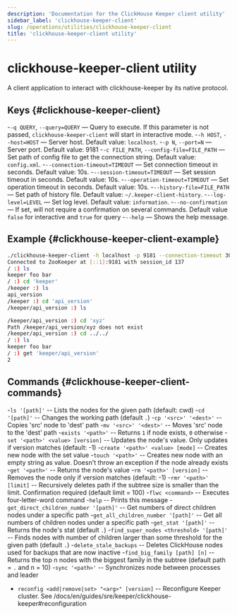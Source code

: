 ```yaml
---
description: 'Documentation for the ClickHouse Keeper client utility'
sidebar_label: 'clickhouse-keeper-client'
slug: /operations/utilities/clickhouse-keeper-client
title: 'clickhouse-keeper-client utility'
---
```


# clickhouse-keeper-client utility

A client application to interact with clickhouse-keeper by its native protocol.

## Keys {#clickhouse-keeper-client}

-`-q QUERY`, `--query=QUERY` — Query to execute. If this parameter is not passed, `clickhouse-keeper-client` will start in interactive mode.
-`-h HOST`, `--host=HOST` — Server host. Default value: `localhost`.
-`-p N`, `--port=N` — Server port. Default value: 9181
-`-c FILE_PATH`, `--config-file=FILE_PATH` — Set path of config file to get the connection string. Default value: `config.xml`.
-`--connection-timeout=TIMEOUT` — Set connection timeout in seconds. Default value: 10s.
-`--session-timeout=TIMEOUT` — Set session timeout in seconds. Default value: 10s.
-`--operation-timeout=TIMEOUT` — Set operation timeout in seconds. Default value: 10s.
-`--history-file=FILE_PATH` — Set path of history file. Default value: `~/.keeper-client-history`.
-`--log-level=LEVEL` — Set log level. Default value: `information`.
-`--no-confirmation` — If set, will not require a confirmation on several commands. Default value `false` for interactive and `true` for query
-`--help` — Shows the help message.

## Example {#clickhouse-keeper-client-example}

```bash
./clickhouse-keeper-client -h localhost -p 9181 --connection-timeout 30 --session-timeout 30 --operation-timeout 30
Connected to ZooKeeper at [::1]:9181 with session_id 137
/ :) ls
keeper foo bar
/ :) cd 'keeper'
/keeper :) ls
api_version
/keeper :) cd 'api_version'
/keeper/api_version :) ls

/keeper/api_version :) cd 'xyz'
Path /keeper/api_version/xyz does not exist
/keeper/api_version :) cd ../../
/ :) ls
keeper foo bar
/ :) get 'keeper/api_version'
2
```

## Commands {#clickhouse-keeper-client-commands}

-`ls '[path]'` -- Lists the nodes for the given path (default: cwd)
-`cd '[path]'` -- Changes the working path (default `.`)
-`cp '<src>' '<dest>'`  -- Copies 'src' node to 'dest' path
-`mv '<src>' '<dest>'`  -- Moves 'src' node to the 'dest' path
-`exists '<path>'` -- Returns `1` if node exists, `0` otherwise
-`set '<path>' <value> [version]` -- Updates the node's value. Only updates if version matches (default: -1)
-`create '<path>' <value> [mode]` -- Creates new node with the set value
-`touch '<path>'` -- Creates new node with an empty string as value. Doesn't throw an exception if the node already exists
-`get '<path>'` -- Returns the node's value
-`rm '<path>' [version]` -- Removes the node only if version matches (default: -1)
-`rmr '<path>' [limit]` -- Recursively deletes path if the subtree size is smaller than the limit. Confirmation required (default limit = 100)
-`flwc <command>` -- Executes four-letter-word command
-`help` -- Prints this message
-`get_direct_children_number '[path]'` -- Get numbers of direct children nodes under a specific path
-`get_all_children_number '[path]'` -- Get all numbers of children nodes under a specific path
-`get_stat '[path]'` -- Returns the node's stat (default `.`)
-`find_super_nodes <threshold> '[path]'` -- Finds nodes with number of children larger than some threshold for the given path (default `.`)
-`delete_stale_backups` -- Deletes ClickHouse nodes used for backups that are now inactive
-`find_big_family [path] [n]` -- Returns the top n nodes with the biggest family in the subtree (default path = `.` and n = 10)
-`sync '<path>'` -- Synchronizes node between processes and leader
- `reconfig <add|remove|set> "<arg>" [version]` -- Reconfigure Keeper cluster. See /docs/en/guides/sre/keeper/clickhouse-keeper#reconfiguration
